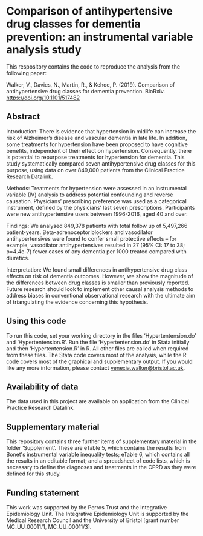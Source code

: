 # Comparison of antihypertensive drug classes for dementia prevention: an instrumental variable analysis study

This respository contains the code to reproduce the analysis from the following paper:

Walker, V., Davies, N., Martin, R., & Kehoe, P. (2019). Comparison of antihypertensive drug classes for dementia prevention. BioRxiv. https://doi.org/10.1101/517482

## Abstract

Introduction: There is evidence that hypertension in midlife can increase the risk of Alzheimer’s disease and vascular dementia in late life. In addition, some treatments for hypertension have been proposed to have cognitive benefits, independent of their effect on hypertension. Consequently, there is potential to repurpose treatments for hypertension for dementia. This study systematically compared seven antihypertensive drug classes for this purpose, using data on over 849,000 patients from the Clinical Practice Research Datalink. 

Methods: Treatments for hypertension were assessed in an instrumental variable (IV) analysis to address potential confounding and reverse causation. Physicians’ prescribing preference was used as a categorical instrument, defined by the physicians’ last seven prescriptions. Participants were new antihypertensive users between 1996-2016, aged 40 and over.

Findings: We analysed 849,378 patients with total follow up of 5,497,266 patient-years. Beta-adrenoceptor blockers and vasodilator antihypertensives were found to confer small protective effects – for example, vasodilator antihypertensives resulted in 27 (95% CI: 17 to 38; p=4.4e-7) fewer cases of any dementia per 1000 treated compared with diuretics.

Interpretation: We found small differences in antihypertensive drug class effects on risk of dementia outcomes. However, we show the magnitude of the differences between drug classes is smaller than previously reported. Future research should look to implement other causal analysis methods to address biases in conventional observational research with the ultimate aim of triangulating the evidence concerning this hypothesis.

## Using this code

To run this code, set your working directory in the files ‘Hypertentension.do’ and ‘Hypertentension.R’. Run the file ‘Hypertentension.do’ in Stata initially and then ‘Hypertentension.R’ in R. All other files are called when required from these files. The Stata code covers most of the analysis, while the R code covers most of the graphical and supplementary output. If you would like any more information, please contact venexia.walker@bristol.ac.uk. 

## Availability of data

The data used in this project are available on application from the Clinical Practice Research Datalink.

## Supplementary material

This repository contains three further items of supplementary material in the folder ‘Supplement’. These are eTable 5, which contains the results from Bonet's instrumental variable inequality tests; eTable 6, which contains all the results in an editable format; and a spreadsheet of code lists, which is necessary to define the diagnoses and treatments in the CPRD as they were defined for this study.

## Funding statement

This work was supported by the Perros Trust and the Integrative Epidemiology Unit. The Integrative Epidemiology Unit is supported by the Medical Research Council and the University of Bristol [grant number MC_UU_00011/1, MC_UU_00011/3]. 